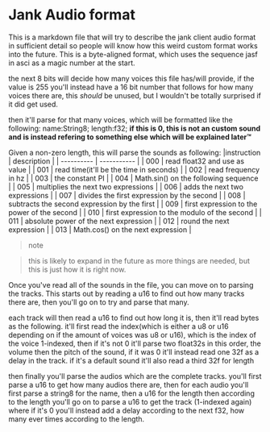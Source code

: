 # Jank Audio format
This is a markdown file that will try to describe the jank client audio format in sufficient detail so people will know how this weird custom format works into the future.
This is a byte-aligned format, which uses the sequence jasf in asci as a magic number at the start.

the next 8 bits will decide how many voices this file has/will provide, if the value is 255 you'll instead have a 16 bit number that follows for how many voices there are, this *should* be unused, but I wouldn't be totally surprised if it did get used.

then it'll parse for that many voices, which will be formatted like the following:
name:String8;
length:f32; **if this is 0, this is not an custom sound and is instead refering to something else which will be explained later™**

Given a non-zero length, this will parse the sounds as following:
|instruction | description |
| ---------- | ----------- |
| 000 | read float32 and use as value |
| 001 | read time(it'll be the time in seconds) |
| 002 | read frequency in hz |
| 003 | the constant PI |
| 004 | Math.sin() on the following sequence |
| 005 | multiplies the next two expressions |
| 006 | adds the next two expressions |
| 007 | divides the first expression by the second |
| 008 | subtracts the second expression by the first |
| 009 | first expression to the power of the second |
| 010 | first expression to the modulo of the second |
| 011 | absolute power of the next expression |
| 012 | round the next expression |
| 013 | Math.cos() on the next expression |
> note

> this is likely to expand in the future as more things are needed, but this is just how it is right now.

Once you've read all of the sounds in the file, you can move on to parsing the tracks.
This starts out by reading a u16 to find out how many tracks there are, then you'll go on to try and parse that many.

each track will then read a u16 to find out how long it is, then it'll read bytes as the following.
it'll first read the index(which is either a u8 or u16 depending on if the amount of voices was u8 or u16), which is the index of the voice 1-indexed, then if it's not 0 it'll parse two float32s in this order, the volume then the pitch of the sound, if it was 0 it'll instead read one 32f as a delay in the track. if it's a default sound it'll also read a third 32f for length

then finally you'll parse the audios which are the complete tracks. you'll first parse a u16 to get how many audios there are, then for each audio you'll first parse a string8 for the name, then a u16 for the length then according to the length you'll go on to parse a u16 to get the track (1-indexed again) where if it's 0 you'll instead add a delay according to the next f32, how many ever times according to the length.
